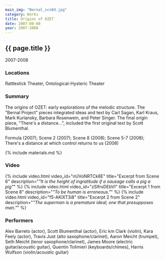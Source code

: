 ```yaml
---
main_img: "Bernal_scn8d.jpg"
category: Works
title: Origins of OZET
date: 2007-08-08
year: 2007-2008
---
```

## {{ page.title }}

2007-2008

### Locations

Rattlestick Theater, Ontological-Hysteric Theater

### Summary

The origins of OZET: early explorations of the melodic structure. The "Bernal Project" pieces integrated ideas and text by Carl Sagan, Karl Kraus, Mark Kurlansky, Barbara Rosenwein, and Peter Singer.  The final origin piece, "There's a distance…", included the first original text by Scott Blumenthal.

Formula (2007); Scene 2 (2007); Scene 8 (2008); Scene 5-7 (2008); There's a distance at which control returns to us (2008)

{% include materials.md %}

### Video

{% include video.html video_id="nUVoNRTCk8E" title="Excerpt from Scene 6" description="<em>&quot;It is the height of ingratitude if a sausage calls a pig a pig&quot;</em>" %}
{% include video.html video_id="zSlfrsDEbVI" title="Excerpt 1 from Scene 8" description="<em>&quot;To be human is erroneous.&quot;</em>" %}
{% include video.html video_id="f5-AKlXT3i8" title="Excerpt 2 from Scene 2" description="<em>&quot;The superman is a premature ideal, one that presupposes man.&quot;</em>" %}

### Performers

Alex Barreto (actor), Scott Blumenthal (actor), Eric km Clark (violin), Kara Feely (actor), Travis Just (alto saxophone/clarinet), Aaron Meicht (trumpet), Seth Meicht (tenor saxophone/clarinet), James Moore (electric guitar/acoustic guitar), Quentin Tolimieri (keyboards/chimes), Harris Wulfson (violin/acoustic guitar)
